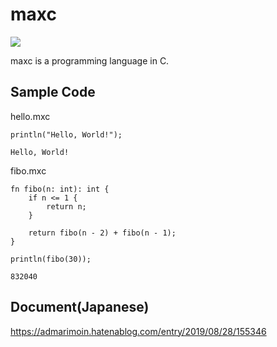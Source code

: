 # maxc
[![](http://img.shields.io/badge/license-MIT-blue.svg)](./LICENSE)

maxc is a programming language in C.

## Sample Code

hello.mxc
```
println("Hello, World!");
```
```
Hello, World!
```


fibo.mxc
```
fn fibo(n: int): int {
    if n <= 1 {
        return n;
    }

    return fibo(n - 2) + fibo(n - 1);
}

println(fibo(30));
```
```
832040
```

## Document(Japanese)
https://admarimoin.hatenablog.com/entry/2019/08/28/155346

